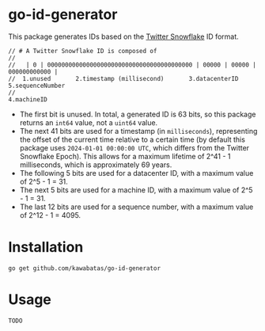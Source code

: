 # go-id-generator
This package generates IDs based on the [Twitter Snowflake](https://blog.twitter.com/engineering/en_us/a/2010/announcing-snowflake) ID format.

```
// # A Twitter Snowflake ID is composed of
//
//	 | 0 | 00000000000000000000000000000000000000000 | 00000 | 00000 | 000000000000 |
//  1.unused       2.timestamp (millisecond)       3.datacenterID     5.sequenceNumber
//                                                          4.machineID
```

- The first bit is unused. In total, a generated ID is 63 bits, so this package returns an `int64` value, not a `uint64` value.
- The next 41 bits are used for a timestamp (in `milliseconds`), representing the offset of the current time relative to a certain time (by default this package uses `2024-01-01 00:00:00 UTC`, which differs from the Twitter Snowflake Epoch). This allows for a maximum lifetime of 2^41 - 1 milliseconds, which is approximately 69 years.
- The following 5 bits are used for a datacenter ID, with a maximum value of 2^5 - 1 = 31.
- The next 5 bits are used for a machine ID, with a maximum value of 2^5 - 1 = 31.
- The last 12 bits are used for a sequence number, with a maximum value of 2^12 - 1 = 4095.

# Installation
```
go get github.com/kawabatas/go-id-generator
```

# Usage
```
TODO
```
